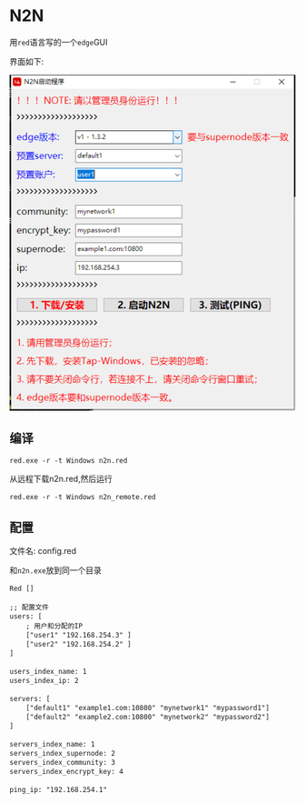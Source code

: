 # N2N

用`red`语言写的一个`edge`GUI

界面如下:

![](img/20220121102701.png)

## 编译
```
red.exe -r -t Windows n2n.red
```

从远程下载n2n.red,然后运行
```
red.exe -r -t Windows n2n_remote.red
```

## 配置

文件名: config.red

和`n2n.exe`放到同一个目录

```red
Red []

;; 配置文件
users: [
    ; 用户和分配的IP
    ["user1" "192.168.254.3" ]
    ["user2" "192.168.254.2" ]
]
 
users_index_name: 1
users_index_ip: 2

servers: [
    ["default1" "example1.com:10800" "mynetwork1" "mypassword1"]
    ["default2" "example2.com:10800" "mynetwork2" "mypassword2"]
]

servers_index_name: 1
servers_index_supernode: 2
servers_index_community: 3
servers_index_encrypt_key: 4

ping_ip: "192.168.254.1"
```
